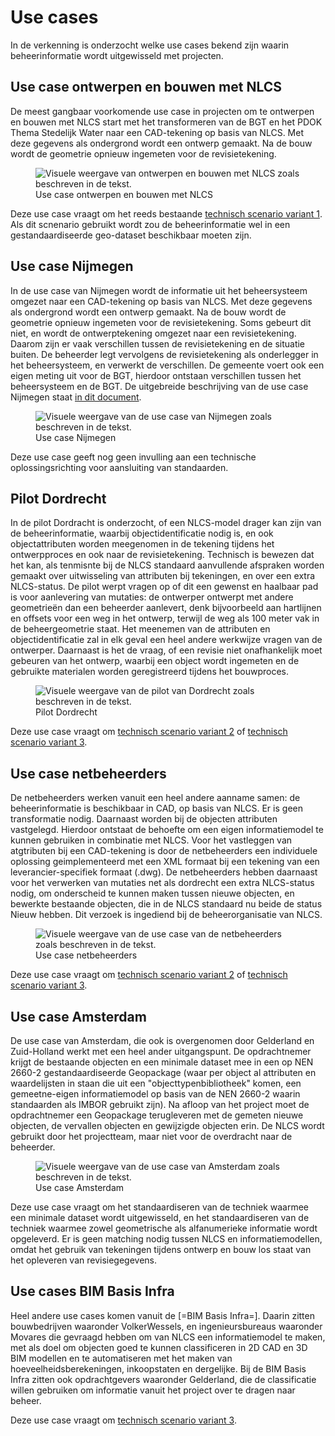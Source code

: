 # Use cases
In de verkenning is onderzocht welke use cases bekend zijn waarin beheerinformatie wordt uitgewisseld met projecten. 

## Use case ontwerpen en bouwen met NLCS
De meest gangbaar voorkomende use case in projecten om te ontwerpen en bouwen met NLCS start met het transformeren van de BGT en het PDOK Thema Stedelijk Water naar een CAD-tekening op basis van NLCS. Met deze gegevens als ondergrond wordt een ontwerp gemaakt. Na de bouw wordt de geometrie opnieuw ingemeten voor de revisietekening. 

<figure><img src="../images/ontwerpenbouwenmetnlcs.jpg" alt="Visuele weergave van ontwerpen en bouwen met NLCS zoals beschreven in de tekst.">
<figcaption>Use case ontwerpen en bouwen met NLCS</figcaption>
</figure>

Deze use case vraagt om het reeds bestaande [technisch scenario variant 1](#variant-1-matching-nlcs-naar-geodataset). Als dit scnenario gebruikt wordt zou de beheerinformatie wel in een gestandaardiseerde geo-dataset beschikbaar moeten zijn. 

## Use case Nijmegen
In de use case van Nijmegen wordt de informatie uit het beheersysteem omgezet naar een CAD-tekening op basis van NLCS. Met deze gegevens als ondergrond wordt een ontwerp gemaakt. Na de bouw wordt de geometrie opnieuw ingemeten voor de revisietekening. Soms gebeurt dit niet, en wordt de ontwerptekening omgezet naar een revisietekening. Daarom zijn er vaak verschillen tussen de revisietekening en de situatie buiten. De beheerder legt vervolgens de revisietekening als onderlegger in het beheersysteem, en verwerkt de verschillen. De gemeente voert ook een eigen meting uit voor de BGT, hierdoor ontstaan verschillen tussen het beheersysteem en de BGT.
De uitgebreide beschrijving van de use case Nijmegen staat [in dit document](https://docs.crow.nl/use-cases-door/nijmegen/).

<figure><img src="../images/usecasenijmegen.jpg" alt="Visuele weergave van de use case van Nijmegen zoals beschreven in de tekst.">
<figcaption>Use case Nijmegen</figcaption>
</figure>

Deze use case geeft nog geen invulling aan een technische oplossingsrichting voor aansluiting van standaarden.

## Pilot Dordrecht
In de pilot Dordracht is onderzocht, of een NLCS-model drager kan zijn van de beheerinformatie, waarbij objectidentificatie nodig is, en ook objectattributen worden meegenomen in de tekening tijdens het ontwerpproces en ook naar de revisietekening. Technisch is bewezen dat het kan, als tenmisnte bij de NLCS standaard aanvullende afspraken worden gemaakt over uitwisseling van attributen bij tekeningen, en over een extra NLCS-status. De pilot werpt vragen op of dit een gewenst en haalbaar pad is voor aanlevering van mutaties: de ontwerper ontwerpt met andere geometrieën dan een beheerder aanlevert, denk bijvoorbeeld aan hartlijnen en offsets voor een weg in het ontwerp, terwijl de weg als 100 meter vak in de beheergeometrie staat. Het meenemen van de attributen en objectidentificatie zal in elk geval een heel andere werkwijze vragen van de ontwerper. 
Daarnaast is het de vraag, of een revisie niet onafhankelijk moet gebeuren van het ontwerp, waarbij een object wordt ingemeten en de gebruikte materialen worden geregistreerd tijdens het bouwproces. 


<figure><img src="../images/pilotdordrecht.jpg" alt="Visuele weergave van de pilot van Dordrecht zoals beschreven in de tekst.">
<figcaption>Pilot Dordrecht</figcaption>
</figure>

Deze use case vraagt om [technisch scenario variant 2](#variant-2-alignen-informatiemodellen-met-nlcs-laagnamen-en-symbolen) of [technisch scenario variant 3](#variant-3-alignen-informatiemodellen-met-nlcs-classificatie).


## Use case netbeheerders
De netbeheerders werken vanuit een heel andere aanname samen: de beheerinformatie is beschikbaar in CAD, op basis van NLCS. Er is geen transformatie nodig. Daarnaast worden bij de objecten attributen vastgelegd. Hierdoor ontstaat de behoefte om een eigen informatiemodel te kunnen gebruiken in combinatie met NLCS. Voor het vastleggen van atgtributen bij een CAD-tekening is door de netbeheerders een individuele oplossing geimplementeerd met een XML formaat bij een tekening van een leverancier-specifiek formaat (.dwg). De netbeheerders hebben daarnaast voor het verwerken van mutaties net als dordrecht een extra NLCS-status nodig, om onderscheid te kunnen maken tussen nieuwe objecten, en bewerkte bestaande objecten, die in de NLCS standaard nu beide de status Nieuw hebben. Dit verzoek is ingediend bij de beheerorganisatie van NLCS.

<figure><img src="../images/usecasenetbeheerders.jpg" alt="Visuele weergave van de use case van de netbeheerders zoals beschreven in de tekst.">
<figcaption>Use case netbeheerders</figcaption>
</figure>

Deze use case vraagt om [technisch scenario variant 2](#variant-2-alignen-informatiemodellen-met-nlcs-laagnamen-en-symbolen) of [technisch scenario variant 3](#variant-3-alignen-informatiemodellen-met-nlcs-classificatie).


## Use case Amsterdam
De use case van Amsterdam, die ook is overgenomen door Gelderland en Zuid-Holland werkt met een heel ander uitgangspunt. De opdrachtnemer krijgt de bestaande objecten en een minimale dataset mee in een op NEN 2660-2 gestandaardiseerde Geopackage (waar per object al attributen en waardelijsten in staan die uit een "objecttypenbibliotheek" komen, een gemeetne-eigen informatiemodel op basis van de NEN 2660-2 waarin standaarden als IMBOR gebruikt zijn). Na afloop van het project moet de opdrachtnemer een Geopackage terugleveren met de gemeten nieuwe objecten, de vervallen objecten en gewijzigde objecten erin. De NLCS wordt gebruikt door het projectteam, maar niet voor de overdracht naar de beheerder.

<figure><img src="../images/usecaseamsterdam.jpg" alt="Visuele weergave van de use case van Amsterdam zoals beschreven in de tekst.">
<figcaption>Use case Amsterdam</figcaption>
</figure>

Deze use case vraagt om het standaardiseren van de techniek waarmee een minimale dataset wordt uitgewisseld, en het standaardiseren van de techniek waarmee zowel geometrische als alfanumerieke informatie wordt opgeleverd. Er is geen matching nodig tussen NLCS en informatiemodellen, omdat het gebruik van tekeningen tijdens ontwerp en bouw los staat van het opleveren van revisiegegevens.

## Use cases BIM Basis Infra
Heel andere use cases komen vanuit de [=BIM Basis Infra=]. Daarin zitten bouwbedrijven waaronder VolkerWessels, en ingenieursbureaus waaronder Movares die gevraagd hebben om van NLCS een informatiemodel te maken, met als doel om objecten goed te kunnen classificeren in 2D CAD en 3D BIM modellen en te automatiseren met het maken van hoeveelheidsberekeningen, inkoopstaten en dergelijke. Bij de BIM Basis Infra zitten ook opdrachtgevers waaronder Gelderland, die de classificatie willen gebruiken om informatie vanuit het project over te dragen naar beheer. 

Deze use case vraagt om [technisch scenario variant 3](#variant-3-alignen-informatiemodellen-met-nlcs-classificatie).

